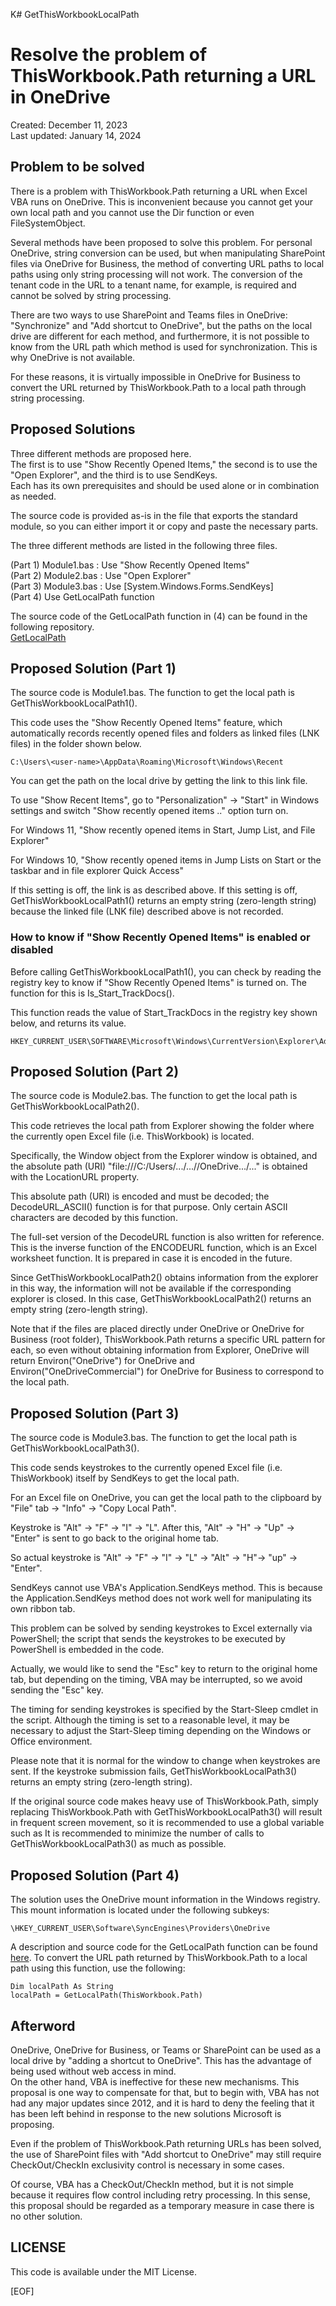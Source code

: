 K# GetThisWorkbookLocalPath
# Resolve the problem of ThisWorkbook.Path returning a URL in OneDrive  
Created: December 11, 2023  
Last updated: January 14, 2024  
  
## Problem to be solved 
  
There is a problem with ThisWorkbook.Path returning a URL when Excel VBA runs on OneDrive. This is inconvenient because you cannot get your own local path and you cannot use the Dir function or even FileSystemObject.

Several methods have been proposed to solve this problem. For personal OneDrive, string conversion can be used, but when manipulating SharePoint files via OneDrive for Business, the method of converting URL paths to local paths using only string processing will not work. The conversion of the tenant code in the URL to a tenant name, for example, is required and cannot be solved by string processing.

There are two ways to use SharePoint and Teams files in OneDrive: "Synchronize" and "Add shortcut to OneDrive", but the paths on the local drive are different for each method, and furthermore, it is not possible to know from the URL path which method is used for synchronization. This is why OneDrive is not available.

For these reasons, it is virtually impossible in OneDrive for Business to convert the URL returned by ThisWorkbook.Path to a local path through string processing.
  
## Proposed Solutions

Three different methods are proposed here.  
The first is to use "Show Recently Opened Items," the second is to use the "Open Explorer", and the third is to use SendKeys.  
Each has its own prerequisites and should be used alone or in combination as needed.  
  
The source code is provided as-is in the file that exports the standard module, so you can either import it or copy and paste the necessary parts.  
  
The three different methods are listed in the following three files.  

(Part 1) Module1.bas : Use "Show Recently Opened Items"  
(Part 2) Module2.bas : Use "Open Explorer"  
(Part 3) Module3.bas : Use [System.Windows.Forms.SendKeys]  
(Part 4) Use GetLocalPath function  
  
The source code of the GetLocalPath function in (4) can be found in the following repository.  
  [GetLocalPath](https://github.com/Excel-VBA-Diary/GetLocalPath)
  
## Proposed Solution (Part 1)   
  
The source code is Module1.bas. The function to get the local path is GetThisWorkbookLocalPath1().  

This code uses the "Show Recently Opened Items" feature, which automatically records recently opened files and folders as linked files (LNK files) in the folder shown below.  
  
    C:\Users\<user-name>\AppData\Roaming\Microsoft\Windows\Recent  
  
You can get the path on the local drive by getting the link to this link file.  
  
To use "Show Recent Items", go to "Personalization" -> "Start" in Windows settings and switch "Show recently opened items .." option turn on.  

For Windows 11, "Show recently opened items in Start, Jump List, and File Explorer"  

For Windows 10, "Show recently opened items in Jump Lists on Start or the taskbar and in file explorer Quick Access"  

If this setting is off, the link is as described above. If this setting is off, GetThisWorkbookLocalPath1() returns an empty string (zero-length string) because the linked file (LNK file) described above is not recorded.  
  
### How to know if "Show Recently Opened Items" is enabled or disabled    
  
Before calling GetThisWorkbookLocalPath1(), you can check by reading the registry key to know if "Show Recently Opened Items" is turned on. The function for this is Is_Start_TrackDocs().  
  
This function reads the value of Start_TrackDocs in the registry key shown below, and returns its value.

    HKEY_CURRENT_USER\SOFTWARE\Microsoft\Windows\CurrentVersion\Explorer\Advanced\  

## Proposed Solution (Part 2)   
  
The source code is Module2.bas. The function to get the local path is GetThisWorkbookLocalPath2().  

This code retrieves the local path from Explorer showing the folder where the currently open Excel file (i.e. ThisWorkbook) is located.  

Specifically, the Window object from the Explorer window is obtained, and the absolute path (URI) "file:///C:/Users/.../...//OneDrive.../..." is obtained with the LocationURL property.  

This absolute path (URI) is encoded and must be decoded; the DecodeURL_ASCII() function is for that purpose. Only certain ASCII characters are decoded by this function.  
  
The full-set version of the DecodeURL function is also written for reference. This is the inverse function of the ENCODEURL function, which is an Excel worksheet function. It is prepared in case it is encoded in the future.   

Since GetThisWorkbookLocalPath2() obtains information from the explorer in this way, the information will not be available if the corresponding explorer is closed. In this case, GetThisWorkbookLocalPath2() returns an empty string (zero-length string).  

Note that if the files are placed directly under OneDrive or OneDrive for Business (root folder), ThisWorkbook.Path returns a specific URL pattern for each, so even without obtaining information from Explorer, OneDrive will return Environ("OneDrive") for OneDrive and Environ("OneDriveCommercial") for OneDrive for Business to correspond to the local path.  

## Proposed Solution (Part 3)   
  
The source code is Module3.bas. The function to get the local path is GetThisWorkbookLocalPath3().  

This code sends keystrokes to the currently opened Excel file (i.e. ThisWorkbook) itself by SendKeys to get the local path.  

For an Excel file on OneDrive, you can get the local path to the clipboard by "File" tab -> "Info" -> "Copy Local Path".  

Keystroke is "Alt" -> "F" -> "I" -> "L". After this, "Alt" -> "H" -> "Up" -> "Enter" is sent to go back to the original home tab.  

So actual keystroke is "Alt" -> "F" -> "I" -> "L" -> "Alt" -> "H"-> "up" -> "Enter".  

SendKeys cannot use VBA's Application.SendKeys method. This is because the Application.SendKeys method does not work well for manipulating its own ribbon tab.  

This problem can be solved by sending keystrokes to Excel externally via PowerShell; the script that sends the keystrokes to be executed by PowerShell is embedded in the code.  

Actually, we would like to send the "Esc" key to return to the original home tab, but depending on the timing, VBA may be interrupted, so we avoid sending the "Esc" key.  

The timing for sending keystrokes is specified by the Start-Sleep cmdlet in the script. Although the timing is set to a reasonable level, it may be necessary to adjust the Start-Sleep timing depending on the Windows or Office environment.  

Please note that it is normal for the window to change when keystrokes are sent. If the keystroke submission fails, GetThisWorkbookLocalPath3() returns an empty string (zero-length string).  

If the original source code makes heavy use of ThisWorkbook.Path, simply replacing ThisWorkbook.Path with GetThisWorkbookLocalPath3() will result in frequent screen movement, so it is recommended to use a global variable such as It is recommended to minimize the number of calls to GetThisWorkbookLocalPath3() as much as possible.  

## Proposed Solution (Part 4)    
  
The solution uses the OneDrive mount information in the Windows registry. This mount information is located under the following subkeys:  
```
\HKEY_CURRENT_USER\Software\SyncEngines\Providers\OneDrive
```
A description and source code for the GetLocalPath function can be found [here](https://github.com/Excel-VBA-Diary/GetLocalPath). 
To convert the URL path returned by ThisWorkbook.Path to a local path using this function, use the following: 
```
Dim localPath As String
localPath = GetLocalPath(ThisWorkbook.Path)
```  

## Afterword 

OneDrive, OneDrive for Business, or Teams or SharePoint can be used as a local drive by "adding a shortcut to OneDrive". This has the advantage of being used without web access in mind.  
On the other hand, VBA is ineffective for these new mechanisms. This proposal is one way to compensate for that, but to begin with, VBA has not had any major updates since 2012, and it is hard to deny the feeling that it has been left behind in response to the new solutions Microsoft is proposing.  
  
Even if the problem of ThisWorkbook.Path returning URLs has been solved, the use of SharePoint files with "Add shortcut to OneDrive" may still require CheckOut/CheckIn exclusivity control is necessary in some cases.  
  
Of course, VBA has a CheckOut/CheckIn method, but it is not simple because it requires flow control including retry processing.
In this sense, this proposal should be regarded as a temporary measure in case there is no other solution.  

## LICENSE 

This code is available under the MIT License.  

[EOF]

